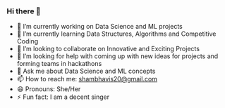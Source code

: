 ### Hi there 👋

<!--
**Shambhavi-Singh/Shambhavi-Singh** is a ✨ _special_ ✨ repository because its `README.md` (this file) appears on your GitHub profile.-->



- 🔭 I’m currently working on Data Science and ML projects
- 🌱 I’m currently learning Data Structures, Algorithms and Competitive Coding
- 👯 I’m looking to collaborate on Innovative and Exciting Projects 
- 🤔 I’m looking for help with coming up with new ideas for projects and forming teams in hackathons
- 💬 Ask me about Data Science and ML concepts
- 📫 How to reach me: shambhavis20@gmail.com
- 😄 Pronouns: She/Her
- ⚡ Fun fact: I am a decent singer

